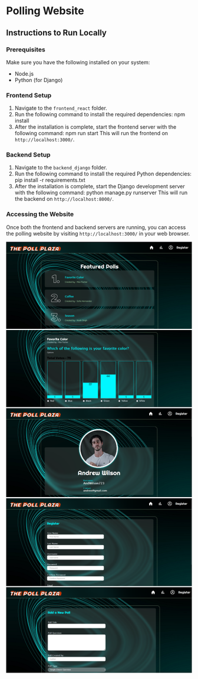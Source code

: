 # Polling Website

## Instructions to Run Locally

### Prerequisites
Make sure you have the following installed on your system:
- Node.js
- Python (for Django)

### Frontend Setup
1. Navigate to the `frontend_react` folder.
2. Run the following command to install the required dependencies:
   npm install
3. After the installation is complete, start the frontend server with the following command:
   npm run start
This will run the frontend on `http://localhost:3000/`.

### Backend Setup
1. Navigate to the `backend_django` folder.
2. Run the following command to install the required Python dependencies:
   pip install -r requirements.txt
3. After the installation is complete, start the Django development server with the following command:
   python manage.py runserver
This will run the backend on `http://localhost:8000/`.

### Accessing the Website
Once both the frontend and backend servers are running, you can access the polling website by visiting `http://localhost:3000/` in your web browser.

![Landing Page Screenshot](./LandingPage.png)
![Poll Screenshot](./Poll.png)
![User Profile Screenshot](./UserProfile.png)
![Registration Page Screenshot](./NewUser.png)
![Create New Poll Screenshot](./CreateNewPoll.png)